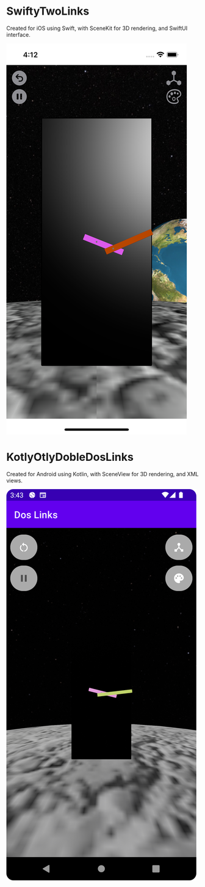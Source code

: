 # SwiftyTwoLinks

Created for iOS using Swift, with SceneKit for 3D rendering, and SwiftUI interface.

![Main screen on iOS](img/ios-main.png)

# KotlyOtlyDobleDosLinks

Created for Android using Kotlin, with SceneView for 3D rendering, and XML views.

![Main screen on Android](img/android-main.png)
